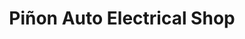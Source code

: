 ---
title: "Piñon Auto Electrical Shop"
url: /taytay/pinon-auto-electrical-shop/
shop: car repair
---